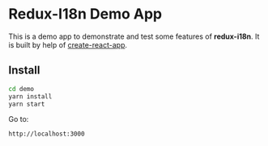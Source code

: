 # Redux-I18n Demo App

This is a demo app to demonstrate and test some features of **redux-i18n**. It is built by help of [create-react-app](https://github.com/facebookincubator/create-react-app).

## Install

```bash
cd demo
yarn install
yarn start
```

Go to:

```
http://localhost:3000